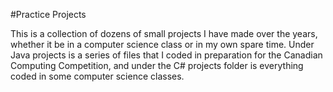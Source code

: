 #Practice Projects

This is a collection of dozens of small projects I have made over the years, whether it be in a computer science class or in my own spare time. Under Java projects is a series of files that I coded in preparation for the Canadian Computing Competition, and under the C# projects folder is everything coded in some computer science classes.
